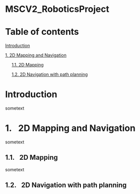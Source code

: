 # MSCV2_RoboticsProject


# Table of contents
[ Introduction ](#introduction)

[1. 2D Mapping and Navigation ](#2DMappingAndNavigation)

&ensp;&ensp;&ensp;[1.1. 2D Mapping ](#2DMapping)

&ensp;&ensp;&ensp;[1.2. 2D Navigation with path planning](#2DNavigationWithPathPlanning)

<a name="introduction"></a>
# Introduction

sometext


<a name="2DMappingAndNavigation"></a>
# 1.&ensp; 2D Mapping and Navigation

sometext


<a name="2DMapping"></a>
## 1.1.&ensp; 2D Mapping

sometext


<a name="2DNavigationWithPathPlanning"></a>
## 1.2.&ensp; 2D Navigation with path planning







